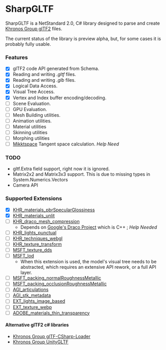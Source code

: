# SharpGLTF

SharpGLTF is a NetStandard 2.0, C# library designed to parse and create [Khronos Group glTF2](https://github.com/KhronosGroup/glTF) files.

The current status of the library is preview alpha, but, for some cases it is probably fully usable.

### Features

- [x] glTF2 code API generated from Schema.
- [x] Reading and writing *.gltf* files.
- [x] Reading and writing *.glb* files.
- [x] Logical Data Access.
- [x] Visual Tree Access.
- [x] Vertex and Index buffer encoding/decoding.
- [ ] Scene Evaluation.
- [ ] GPU Evaluation.
- [ ] Mesh Building utilities.
- [ ] Animation utilities.
- [ ] Material utilities
- [ ] Skinning utilities
- [ ] Morphing utilities
- [ ] [Mikktspace](https://github.com/tcoppex/ext-mikktspace) Tangent space calculation. *Help Need*

### TODO

- gltf.Extra field support, right now it is ignored.
- Matrix2x2 and Matrix3x3 support. This is due to missing types in System.Numerics.Vectors
- Camera API

### Supported Extensions

- [x] [KHR_materials_pbrSpecularGlossiness](https://github.com/KhronosGroup/glTF/tree/master/extensions/2.0/Khronos/KHR_materials_pbrSpecularGlossiness)
- [x] [KHR_materials_unlit](https://github.com/KhronosGroup/glTF/tree/master/extensions/2.0/Khronos/KHR_materials_unlit)
- [ ] [KHR_draco_mesh_compression](https://github.com/KhronosGroup/glTF/tree/master/extensions/2.0/Khronos/KHR_draco_mesh_compression)
  - Depends on [Google's Draco Project](https://github.com/google/draco) which is C++ ; *Help Needed*
- [ ] [KHR_lights_punctual](https://github.com/KhronosGroup/glTF/tree/master/extensions/2.0/Khronos/KHR_lights_punctual)
- [ ] [KHR_techniques_webgl](https://github.com/KhronosGroup/glTF/tree/master/extensions/2.0/Khronos/KHR_techniques_webgl)
- [ ] [KHR_texture_transform](https://github.com/KhronosGroup/glTF/tree/master/extensions/2.0/Khronos/KHR_texture_transform)
- [ ] [MSFT_texture_dds](https://github.com/KhronosGroup/glTF/tree/master/extensions/2.0/Vendor/MSFT_texture_dds)
- [ ] [MSFT_lod](https://github.com/KhronosGroup/glTF/tree/master/extensions/2.0/Vendor/MSFT_lod)
  - When this extension is used, the model's visual tree needs to be abstracted, which requires an extensive API rework, or a full API layer.
- [ ] [MSFT_packing_normalRoughnessMetallic](https://github.com/KhronosGroup/glTF/tree/master/extensions/2.0/Vendor/MSFT_packing_normalRoughnessMetallic)
- [ ] [MSFT_packing_occlusionRoughnessMetallic](https://github.com/KhronosGroup/glTF/tree/master/extensions/2.0/Vendor/MSFT_packing_occlusionRoughnessMetallic)
- [ ] [AGI_articulations](https://github.com/KhronosGroup/glTF/tree/master/extensions/2.0/Vendor/AGI_articulations)
- [ ] [AGI_stk_metadata](https://github.com/KhronosGroup/glTF/tree/master/extensions/2.0/Vendor/AGI_stk_metadata)
- [ ] [EXT_lights_image_based](https://github.com/KhronosGroup/glTF/tree/master/extensions/2.0/Vendor/EXT_lights_image_based)
- [ ] [EXT_texture_webp](https://github.com/KhronosGroup/glTF/tree/master/extensions/2.0/Vendor/EXT_texture_webp)
- [ ] [ADOBE_materials_thin_transparency](https://github.com/KhronosGroup/glTF/tree/master/extensions/2.0/Vendor/ADOBE_materials_thin_transparency)

#### Alternative glTF2 c# libraries
- [Khronos Group glTF-CSharp-Loader](https://github.com/KhronosGroup/glTF-CSharp-Loader)
- [Khronos Group UnityGLTF](https://github.com/KhronosGroup/UnityGLTF)